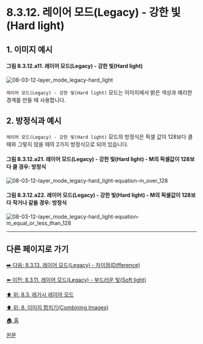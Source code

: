# 8.3.12. 레이어 모드(Legacy) - 강한 빛(Hard light)
## 1. 이미지 예시
#### 그림 8.3.12.a11. 레이어 모드(Legacy) - 강한 빛(Hard light)
![08-03-12-layer_mode_legacy-hard_light](https://github.com/wonder13662/gimp/assets/15767104/e3f683fe-d62a-4d31-b244-20242a664e3d)

`레이어 모드(Legacy) - 강한 빛(Hard light)` 모드는 이미지에서 밝은 색상과 예리한 경계를 만들 때 사용합니다.

## 2. 방정식과 예시
`레이어 모드(Legacy) - 강한 빛(Hard light)` 모드의 방정식은 픽셀 값이 128보다 클 때와 그렇지 않을 때의 2가지 방정식으로 되어 있습니다.

#### 그림 8.3.12.a21. 레이어 모드(Legacy) - 강한 빛(Hard light) - M의 픽셀값이 128보다 클 경우: 방정식
![08-03-12-layer_mode_legacy-hard_light-equation-m_over_128](https://github.com/wonder13662/gimp/assets/15767104/07034020-2d86-406c-aadf-5a5a44fd2624)

#### 그림 8.3.12.a22. 레이어 모드(Legacy) - 강한 빛(Hard light) - M의 픽셀값이 128보다 작거나 같을 경우: 방정식
![08-03-12-layer_mode_legacy-hard_light-equation-m_equal_or_less_than_128](https://github.com/wonder13662/gimp/assets/15767104/90812de6-fb2c-45c4-9a5d-c4e1177f418f)

***

## 다른 페이지로 가기
[➡️ 다음: 8.3.13. 레이어 모드(Legacy) - 차이점(Difference)](./08-03-13-inversion_layer_mode-difference.md)

[⬅️ 이전: 8.3.11. 레이어 모드(Legacy) - 부드러운 빛(Soft light)](./08-03-11-contrast_layer_mode-soft_light.md)

[⬆️ 위: 8.3. 레거시 레이어 모드](./08-03-00-legacy-layer-modes.md)

[⬆️ 위: 8. 이미지 합치기(Combining Images)](./08-00-combining-images.md)

[🏠 홈](./00-home.md)

[원문](https://docs.gimp.org/2.10/ko/gimp-concepts-layer-modes-legacy.html)
